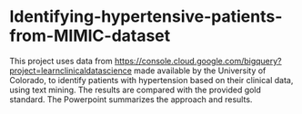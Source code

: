# Identifying-hypertensive-patients-from-MIMIC-dataset
This project uses data from https://console.cloud.google.com/bigquery?project=learnclinicaldatascience made available by the University of Colorado, 
to identify patients with hypertension based on their clinical data, using text mining.
The results are compared with the provided gold standard.
The Powerpoint summarizes the approach and results.
